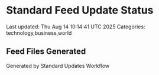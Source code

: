 # Standard Feed Update Status
Last updated: Thu Aug 14 10:14:41 UTC 2025
Categories: technology,business,world

## Feed Files Generated

Generated by Standard Updates Workflow

